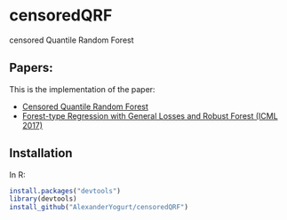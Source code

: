 # censoredQRF
censored Quantile Random Forest

## Papers:
This is the implementation of the paper:
* [Censored Quantile Random Forest](https://arxiv.org/pdf/1902.03327.pdf)
* [Forest-type Regression with General Losses and Robust Forest (ICML 2017)](http://proceedings.mlr.press/v70/li17e/li17e.pdf)

## Installation
In R:
```R
install.packages("devtools")
library(devtools)
install_github("AlexanderYogurt/censoredQRF")
